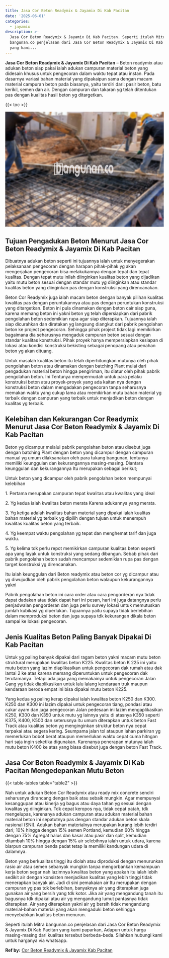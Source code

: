 ```yaml
---
title: Jasa Cor Beton Readymix & Jayamix Di Kab Pacitan
date: '2025-06-01'
categories:
  - jayamix
description: >-
  Jasa Cor Beton Readymix & Jayamix Di Kab Pacitan. Seperti itulah Mitra
  bangunan.co penjelasan dari Jasa Cor Beton Readymix & Jayamix Di Kab Pacitan
  yang kami...
---
```


**Jasa Cor Beton Readymix & Jayamix Di Kab Pacitan** – Beton readymix atau adukan beton siap pakai ialah adukan campuran material beton yang didesain khusus untuk pengecoran dalam waktu tepat atau instan. Pada dasarnya variasi bahan material yang dipakaipun sama dengan macam material campuran beton pada biasanya, yaitu terdiri dari: pasir beton, batu kerikil, semen dan air. Dengan campuran dan takaran yg telah ditentukan pas dengan kualitas hasil beton yg ditargetkan.

{{< toc >}}

![Jasa Cor Beton Readymix & Jayamix Di Kab Pacitan](/images/jasa-cor-readymix-09.png)

## Tujuan Pengadukan Beton Menurut Jasa Cor Beton Readymix & Jayamix Di Kab Pacitan

Dibuatnya adukan beton seperti ini tujuannya ialah untuk menyegerakan pelaksanaan pengecoran dengan harapan pihak-pihak yg akan mengerjakan pengecoran bisa melakukannya dengan tepat dan tepat kualitas. Dengan tepat mutu inilah diinginkan kualitas beton yang dijadikan yaitu mutu beton sesuai dengan standar mutu yg diinginkan atau standar kualitas beton yang diinginkan pas dengan konstruksi yang direncanakan.

Beton Cor Readymix juga ialah macam beton dengan banyak pilihan kualitas kwalitas pas dengan peruntukannya atau pas dengan peruntukan konstruksi yang ditargetkan. Beton ini pula dinamakan dengan beton cair siap guna, karena memang beton ini yakni beton yg telah dipersiapkan dari pabrik pengolahan beton sedemikian rupa agar siap diterapkan. Tujuannya ialah siap dicurahkan dan diratakan yg langsung diangkut dari pabrik pengolahan beton ke project pengecoran. Sehingga pihak project tidak lagi memikirkan bagaimana dia seharusnya mengaduk campuran beton sesuai dengan standar kualitas konstruksi. Pihak proyek hanya mempersiapkan kesiapan di lokasi atau kondisi konstruksi bekisting sebagai penopang atau penahan beton yg akan dituang.

Untuk masalah kualitas beton itu telah diperhitungkan mutunya oleh pihak pengolahan beton atau dinamakan dengan batching Plant mulai dari pengadukan material beton hingga pengiriman, itu diatur oleh pihak pabrik pengolahan beton. Ini Tentunya mempermudah untuk para pelaku konstruksi beton atau proyek-proyek yang ada kaitan nya dengan konstruksi beton dalam mengadakan pengecoran tanpa seharusnya memakan waktu yang cukup lama atau memikirkan mutu bahan material yg terbaik dengan campuran yang terbaik untuk menjadikan beton dengan kualitas yg terbaik.

## Kelebihan dan Kekurangan Cor Readymix Menurut Jasa Cor Beton Readymix & Jayamix Di Kab Pacitan

Beton yg dicampur melalui pabrik pengolahan beton atau disebut juga dengan batching Plant dengan beton yang dicampur dengan campuran manual yg umum dilaksanakan oleh para tukang bangunan, tentunya memiliki keunggulan dan kekurangannya masing-masing. Diantara keunggulan dan kekurangannya Itu merupakan sebagai berikut;

Untuk beton yang dicampur oleh pabrik pengolahan beton mempunyai kelebihan

1\. Pertama merupakan campuran tepat kwalitas atau kwalitas yang ideal

2\. Yg kedua ialah kwalitas beton merata Karena adukannya yang merata.

3\. Yg ketiga adalah kwalitas bahan material yang dipakai ialah kualitas bahan material yg terbaik yg dipilih dengan tujuan untuk menempuh kwalitas kualitas beton yang terbaik.

4\. Yg keempat waktu pengolahan yg tepat dan menghemat tarif dan juga waktu.

5\. Yg kelima tdk perlu repot memikirkan campuran kualitas beton seperti apa yang layak untuk konstruksi yang sedang dibangun. Sebab pihak dari pabrik pengolahan beton sudah mencampur sedemikian rupa pas dengan target konstruksi yg direncanakan.

Itu ialah keunggulan dari Beton readymix atau beton cor yg dicampur atau yg diwujudkan oleh pabrik pengolahan beton walaupun kekurangannya yakni

Pabrik pengolahan beton ini cara order atau cara pengorderan nya tidak dapat dadakan atau tidak dapat hari ini pesan, hari ini juga datangnya perlu penjadwalan pengorderan dan juga perlu survey lokasi untuk memutuskan jumlah kubikasi yg diperlukan. Tujuannya yaitu supaya tidak berlebihan dalam memproduksi beton dan juga supaya tdk kekurangan dikala beton sampai ke lokasi pengecoran.

## Jenis Kualitas Beton Paling Banyak Dipakai Di Kab Pacitan

Untuk yg paling banyak dipakai dari ragam beton yakni macam mutu beton struktural merupakan kwalitas beton K225. Kwalitas beton K 225 ini yaitu mutu beton yang lazim diaplikasikan untuk pengecoran dak rumah atau dak lantai 2 ke atas karena memang diperuntukan untuk pengecoran dak terutamanya. Tetapi ada juga yang memakainya untuk pengecoran Jalan Gang yg tidak diaplikasikan untuk lalu lalang kendaraan truk maupun kendaraan beroda empat ini bisa dipakai mutu beton K225.

Yang kedua yg paling kerap dipakai ialah kwalitas beton K250 dan K300. K250 dan K300 ini lazim dipakai untuk pengecoran tiang, pondasi atau cakar ayam dan juga pengecoran Jalan pedesaan ini lazim mengaplikasikan K250, K300 dan K350 untuk mutu yg lainnya yaitu di atasnya K350 seperti K375, K400, K500 dan seterusnya itu umum diterapkan untuk beton Fast Track atau kualitas beton yg menginginkan struktur beton nya cepat terpakai atau segera kering. Seumpama jalan tol ataupun lahan parkiran yg memerlukan bobot berat ataupun memerlukan waktu cepat cuma hitngan hari saja ingin seketika digunakan. Karenanya penerapan mutunya ialah mutu beton K400 ke atas yang biasa disebut juga dengan beton Fast Track.

## Jasa Cor Beton Readymix & Jayamix Di Kab Pacitan Mengedepankan Mutu Beton

{{< table-tables table="table2" >}}

Nah untuk adukan Beton Cor Readymix atau ready mix concrete sendiri seharusnya dirancang dengan baik atau sebaik mungkin. Agar mempunyai kesanggupan atau kinerja yg bagus atau daya tahan yg sesuai dengan kwalitas yg diinginkan. Tdk cepat keropos nya, tidak cepat patah, tdk mengelupas, karenanya adukan campuran atau adukan material bahan material beton ini sepatutnya pas dengan standar adukan beton skala nasional (SNI). Adukan bahan materialnya merupakan kurang lebih terdiri dari; 10% hingga dengan 15% semen Portland, kemudian 60% hingga dengan 75% Agregat halus dan kasar atau pasir dan split, kemudian ditambah 10% hingga dengan 15% air selebihnya ialah untuk udara, karena biarpun campuran benda padat tetap Ia memiliki kandungan udara di dalamnya.

Beton yang berkualitas tinggi itu diolah atau diproduksi dengan menurunkan rasio air atau semen sebanyak mungkin tanpa mengorbankan kemampuan kerja beton segar nah lazimnya kwalitas beton yang apakah itu ialah lebih sedikit air dengan konsisten menjadikan kualitas yang lebih tinggi tidak menerapkan banyak air. Jadi di sini pemakaian air Itu merupakan dengan campuran yg pas tdk berlebihan, banyaknya air yang diterapkan juga gunakan air yang bersih yang tdk kotor. Jika air yang mengandung tanah itu bagusnya tdk dipakai atau air yg mengandung lumut pantasnya tidak diterapkan. Air yang diterapkan yakni air yg bersih tidak mengandung material-bahan material yang akan mengaduki beton sehingga menyebabkan kualitas beton menurun.

Seperti itulah Mitra bangunan.co penjelasan dari Jasa Cor Beton Readymix & Jayamix Di Kab Pacitan yang kami paparkan, Adapun untuk harga masing-masing dari kualitas tersebut berbeda-beda. Silahkan hubungi kami untuk harganya via whatsapp.

**Ref by:** [Cor Beton Readymix & Jayamix Kab Pacitan](https://id.wikipedia.org/wiki/Cor)
